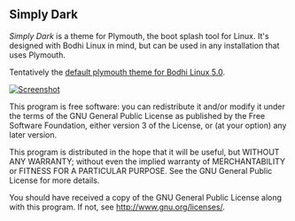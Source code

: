 ## Simply Dark

*Simply Dark* is a theme for Plymouth, the boot splash tool for Linux. It's designed with Bodhi Linux in mind, but can be used in any installation that uses Plymouth.

Tentatively the [default plymouth theme for Bodhi Linux 5.0](https://github.com/BodhiDev/bodhi5packages/tree/master/bodhi-plymouth-theme "Bodhi Plymouth Theme").

[![Screenshot](https://i.imgur.com/hWSnXYX.png)](https://i.imgur.com/yVbGx6U.png)


This program is free software: you can redistribute it and/or modify
it under the terms of the GNU General Public License as published by
the Free Software Foundation, either version 3 of the License, or
(at your option) any later version.

This program is distributed in the hope that it will be useful,
but WITHOUT ANY WARRANTY; without even the implied warranty of
MERCHANTABILITY or FITNESS FOR A PARTICULAR PURPOSE.  See the
GNU General Public License for more details.

You should have received a copy of the GNU General Public License
along with this program.  If not, see <http://www.gnu.org/licenses/>.
